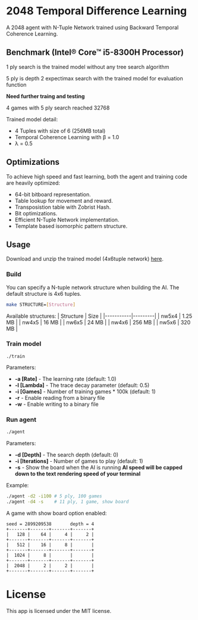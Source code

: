 # 2048 Temporal Difference Learning
 A 2048 agent with N-Tuple Network trained using Backward Temporal Coherence Learning.
 
## Benchmark (Intel® Core™ i5-8300H Processor)
1 ply search is the trained model without any tree search algorithm
 
5 ply is depth 2 expectimax search with the trained model for evaluation function

**Need further traing and testing**

[//]: # (| Depth | Games | Scores | % 16384 | % 8192 | % 4096 | Moves/s |)
[//]: # (|-------|-------|--------|---------|--------|--------|---------|)
[//]: # (| 1 ply | 10000 | 221758 | 51.68   | 86.94  | 96.26  | 1737604 |)
[//]: # (| 5 ply | 1000  | 322862 | 91.7    | 99.3   | 99.8   | 7301    |)

4 games with 5 ply search reached 32768

Trained model detail:

 - 4 Tuples with size of 6 (256MB total)
 - Temporal Coherence Learning with β = 1.0
 - λ = 0.5

## Optimizations
 To achieve high speed and fast learning, both the agent and training code are heavily optimized:
 
 - 64-bit bitboard representation.
 - Table lookup for movement and reward.
 - Transposistion table with Zobrist Hash.
 - Bit optimizations.
 - Efficient N-Tuple Network implementation.
 - Template based isomorphic pattern structure.

## Usage

Download and unzip the trained model (4x6tuple network) [here](../../releases/latest).

### Build

You can specify a N-tuple network structure when building the AI. The default structure is 4x6 tuples.

```sh
make STRUCTURE=[Structure]
```

Available structures:
| Structure | Size    |
|-----------|---------|
| nw5x4     | 1.25 MB |
| nw4x5     | 16 MB   |
| nw6x5     | 24 MB   |
| nw4x6     | 256 MB  |
| nw5x6     | 320 MB  |

### Train model

```
./train
```
Parameters:
 + **-a [Rate]** - The learning rate (default: 1.0)
 + **-l [Lambda]** - The trace decay parameter (default: 0.5)
 + **-i [Games]** - Number of training games * 100k (default: 1)
 + **-r** - Enable reading from a binary file
 + **-w** - Enable writing to a binary file
 
### Run agent

```sh
./agent
```
Parameters:
 
 + **-d [Depth]** - The search depth (default: 0)
 + **-i [Iterations]** - Number of games to play (default: 1)
 + **-s** - Show the board when the AI is running **AI speed will be capped down to the text rendering speed of your terminal**
  
Example:

```sh
./agent -d2 -i100 # 5 ply, 100 games
./agent -d4 -s    # 11 ply, 1 game, show board 	
```

A game with show board option enabled:

```
seed = 2899209538       depth = 4
+-------+-------+-------+-------+
|   128 |    64 |     4 |     2 |
+-------+-------+-------+-------+
|   512 |    16 |     8 |       |
+-------+-------+-------+-------+
|  1024 |     8 |       |       |
+-------+-------+-------+-------+
|  2048 |     2 |     2 |       |
+-------+-------+-------+-------+
```

# License
 This app is licensed under the MIT license.
